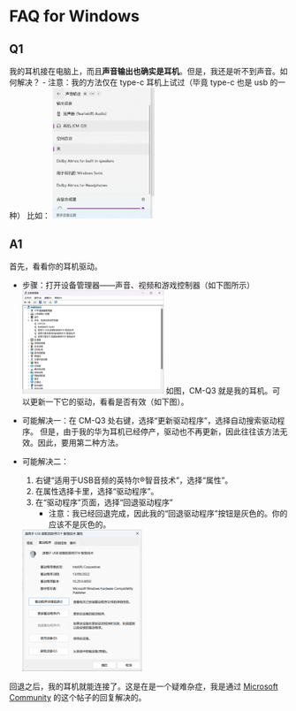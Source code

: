 # FAQ for Windows

## Q1
我的耳机接在电脑上，而且**声音输出也确实是耳机**。但是，我还是听不到声音。如何解决？
    - 注意：我的方法仅在 type-c 耳机上试过（毕竟 type-c 也是 usb 的一种）
    比如：
    <img src="q1.png" alt="Sound output" style="zoom: 25%;" />

## A1
首先，看看你的耳机驱动。
- 步骤：打开设备管理器——声音、视频和游戏控制器（如下图所示）
  <img src="a1.png" alt="image-20231027171218325" style="zoom:25%;" />
  如图，CM-Q3 就是我的耳机。可以更新一下它的驱动，看看是否有效（如下图）。

- 可能解决一：在 CM-Q3 处右键，选择“更新驱动程序”，选择自动搜索驱动程序。
  但是，由于我的华为耳机已经停产，驱动也不再更新，因此往往该方法无效。因此，要用第二种方法。

- 可能解决二：
    1. 右键“适用于USB音频的英特尔®智音技术”，选择“属性”。
    2. 在属性选择卡里，选择“驱动程序”。
    3. 在“驱动程序”页面，选择“回退驱动程序”
        - 注意：我已经回退完成，因此我的“回退驱动程序”按钮是灰色的。你的应该不是灰色的。
  <img src="q1_2.png" alt="image-20231027172145712" style="zoom:25%;" />

回退之后，我的耳机就能连接了。这是在是一个疑难杂症，我是通过 [Microsoft Community](https://answers.microsoft.com/zh-hans/windows/forum/all/type/082a6478-e168-47ba-ada1-224ac32f923d) 的这个帖子的回复解决的。

